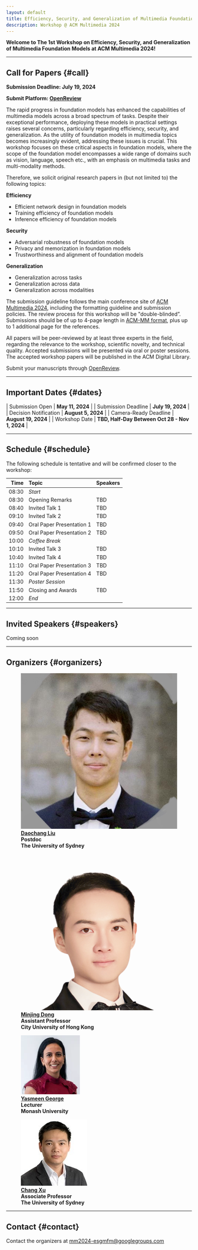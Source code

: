 ```yaml
---
layout: default
title: Efficiency, Security, and Generalization of Multimedia Foundation Models
description: Workshop @ ACM Multimedia 2024
---
```


**Welcome to The 1st Workshop on Efficiency, Security, and Generalization of Multimedia Foundation Models at ACM Multimedia 2024!**

---

## **Call for Papers** {#call}

**Submission Deadline: July 19, 2024**

**Submit Platform: [OpenReview](https://openreview.net/group?id=acmmm.org/ACMMM/2024/Workshop/ESGMFM)**


The rapid progress in foundation models has enhanced the capabilities of multimedia models across a broad spectrum of tasks. Despite their exceptional performance, deploying these models in practical settings raises several concerns, particularly regarding efficiency, security, and generalization. As the utility of foundation models in multimedia topics becomes increasingly evident, addressing these issues is crucial. This workshop focuses on these critical aspects in foundation models, where the scope of the foundation model encompasses a wide range of domains such as vision, language, speech etc., with an emphasis on multimedia tasks and multi-modality methods. 

Therefore, we solicit original research papers in (but not limited to) the following topics:

**Efficiency**
- Efficient network design in foundation models
- Training efficiency of foundation models
- Inference efficiency of foundation models

**Security**
- Adversarial robustness of foundation models
- Privacy and memorization in foundation models
- Trustworthiness and alignment of foundation models

**Generalization**
- Generalization across tasks
- Generalization across data
- Generalization across modalities

The submission guideline follows the main conference site of [ACM Multimedia 2024](https://2024.acmmm.org/), including the formatting guideline and submission policies. 
The review process for this workshop will be "double-blinded”.
Submissions should be of up to 4-page length in [ACM-MM format](https://2024.acmmm.org/files/ACM-MM24-paper-templates.zip), plus up to 1 additional page for the references.

All papers will be peer-reviewed by at least three experts in the field, regarding the relevance to the workshop, scientific novelty, and technical quality. 
Accepted submissions will be presented via oral or poster sessions. 
The accepted workshop papers will be published in the ACM Digital Library.

Submit your manuscripts through [OpenReview](https://openreview.net/group?id=acmmm.org/ACMMM/2024/Workshop/ESGMFM).

---
## **Important Dates** {#dates}

| Submission Open | **May 11, 2024** |
| Submission Deadline | **July 19, 2024** |
| Decision Notification | **August 5, 2024** |
| Camera-Ready Deadline | **August 19, 2024** |
| Workshop Date | **TBD, Half-Day Between Oct 28 - Nov 1, 2024** |

---

## **Schedule** {#schedule}

The following schedule is tentative and will be confirmed closer to the workshop:



|   **Time**  |         **Topic**        |                             **Speakers**                            |
|------------:|:-------------------------|:-----------------------------------------------------------------------------------|
| 08:30 | *Start*                                |                                   |
| 08:30 | Opening Remarks                        | TBD                               |
| 08:40 | Invited Talk 1                         | TBD                               |
| 09:10 | Invited Talk 2                         | TBD                               |
| 09:40 | Oral Paper Presentation 1              | TBD                               |
| 09:50 | Oral Paper Presentation 2              | TBD                               |
| 10:00 | *Coffee Break*                         |                                   |
| 10:10 | Invited Talk 3                         | TBD                               |
| 10:40 | Invited Talk 4                         | TBD                               |
| 11:10 | Oral Paper Presentation 3              | TBD                               |
| 11:20 | Oral Paper Presentation 4              | TBD                               |
| 11:30 | *Poster Session*                       |                                   |
| 11:50 | Closing and Awards                     | TBD                               |
| 12:00 | *End*                                  |                                   |

---

## **Invited Speakers** {#speakers}

Coming soon

<!-- <div class="container">
    <figure>
        <a href="https://beerys.github.io/">
        <img class="img-author" src="assets/imgs/authors/cvpr2024/SaraBeery.jpeg" alt="Sara Beery"/></a>
        <b><br><a href="https://sites.google.com/cs.washington.edu/william-agnew/home">Sara Beery (She/Her)</a>
        <br>Assistant Professor<br>MIT</b>
    </figure>
    <figure>
        <a href="https://sites.google.com/cs.washington.edu/william-agnew/home">
        <img class="img-author" src="assets/imgs/authors/cvpr2024/WilliamAgnew.jpeg" alt="William Agnew"/></a>
        <b><br><a href="https://sites.google.com/cs.washington.edu/william-agnew/home">William Agnew</a>
        <br>CBI Postdoc Fellow<br>CMU</b>
    </figure>
</div>

<div class="bio-text">
<a href="https://beerys.github.io/"><b>Dr. Sara Beery</b></a>
is the Homer A. Burnell Career Development Professor in the MIT Faculty of Artificial Intelligence and Decision-Making. She was previously a visiting researcher at Google, working on large-scale urban forest monitoring as part of the Auto Arborist project. She received her PhD in Computing and Mathematical Sciences at Caltech in 2022, where she was advised by Pietro Perona and awarded the Amori Doctoral Prize for her thesis. Her research focuses on building computer vision methods that enable global-scale environmental and biodiversity monitoring across data modalities, tackling real-world challenges including geospatial and temporal domain shift, learning from imperfect data, fine-grained categories, and long-tailed distributions. She partners with industry, nongovernmental organizations, and government agencies to deploy her methods in the wild worldwide. She works toward increasing the diversity and accessibility of academic research in artificial intelligence through interdisciplinary capacity building and education, and has founded the AI for Conservation slack community, serves as the Biodiversity Community Lead for Climate Change AI, and founded and directs the Summer Workshop on Computer Vision Methods for Ecology.

 -->

---

## **Organizers** {#organizers}
<div class="container">

<figure>
    <a href="https://daochang.site/">
    <img class="img-author" src="assets/imgs/authors/daochang_liu.jpg" alt="Daochang Liu"/></a>
    <b><br><a href="https://daochang.site/">Daochang Liu</a>
    <br>Postdoc<br>The University of Sydney</b>
</figure>

<figure>
    <a href="https://www.cs.cityu.edu.hk/~minjdong/">
    <img class="img-author" src="assets/imgs/authors/minjing_dong.png" alt="Minjing Dong"/></a>
    <b><br><a href="https://www.cs.cityu.edu.hk/~minjdong/">Minjing Dong</a>
    <br>Assistant Professor<br>City University of Hong Kong</b>
</figure>


<figure>
    <a href="https://research.monash.edu/en/persons/yasmeen-george">
    <img class="img-author" src="assets/imgs/authors/yasmeen_george.png" alt="Yasmeen George"/></a>
    <b><br><a href="https://research.monash.edu/en/persons/yasmeen-george">Yasmeen George</a>
    <br>Lecturer<br>Monash University</b>
</figure>


<figure>
    <a href="http://changxu.xyz/">
    <img class="img-author" src="assets/imgs/authors/chang_xu.jpeg" alt="Chang Xu"/></a>
    <b><br><a href="http://changxu.xyz/">Chang Xu</a>
    <br>Associate Professor<br>The University of Sydney</b>
</figure>

</div>

---
## **Contact** {#contact}

Contact the organizers at [mm2024-esgmfm@googlegroups.com](mailto:mm2024-esgmfm@googlegroups.com)


<!-- ## Program Committee
## Sponsors -->
